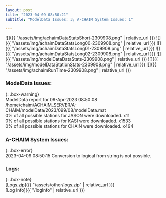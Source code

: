 ```yaml
---
layout: post
title: "2023-04-09 08:50:21"
subtitle: "ModelData Issues: 3; A-CHAIM System Issues: 1"

---
```


![]({{ "/assets/img/achaimDataStatsShort-2309908.png" | relative_url }})
![]({{ "/assets/img/achaimDataStatsLong00-2309908.png" | relative_url }})
![]({{ "/assets/img/achaimDataStatsLong01-2309908.png" | relative_url }})
![]({{ "/assets/img/achaimDataStatsLong02-2309908.png" | relative_url }})
![]({{ "/assets/img/modelDataDataStats-2309908.png" | relative_url }})
![]({{ "/assets/img/modelDataStationStats-2309908.png" | relative_url }})
![]({{ "/assets/img/achaimRunTime-2309908.png" | relative_url }})


### ModelData Issues:  
  
{: .box-warning}  
 ModelData report for 09-Apr-2023 08:50:08   
 /home/chaim/ACHAIM_SERVER/A-CHAIM/modelData/2023/099/08/modelData.mat   
 0% of all possible stations for JASON were downloaded. x11   
 0% of all possible stations for KASI were downloaded. x1533   
 0% of all possible stations for CHAIN were downloaded. x494   
  
### A-CHAIM System Issues:  
  
{: .box-error}  
2023-04-09 08:50:15 Conversion to logical from string is not possible.  

### Logs:  
  
{: .box-note}  
[Logs.zip]({{ "/assets/other/logs.zip" | relative_url }})  
[Log Info]({{ "/logInfo" | relative_url }})  
